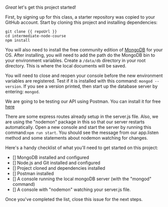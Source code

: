 *Great* let's get this project started!

First, by signing up for this class, a starter repository was copied to your GitHub account. Start by cloning this project and installing dependencies:

```console
git clone {{ repoUrl }}
cd intermediate-node-course
npm install
```

You will also need to install the free community edition of [MongoDB](https://www.mongodb.com/download-center/community) for your OS. After installing, you will need to add the path do the MongoDB bin to your environment variables. Create a `/data/db` directory in your root directory. This is where the local documents will be saved.

You will need to close and reopen your console before the new environment variables are registered. Test if it is installed with this command: `mongod --version`. If you see a version printed, then start up the database server by entering: `mongod`.

We are going to be testing our API using Postman. You can install it for free [here](https://www.getpostman.com/downloads/)

There are some express routes already setup in the server.js file. Also, we are using the "nodemon" package in this so that our server restarts automatically. Open a new console and start the server by running this command:`npm run start`. You should see the message from our app.listen method and some statements about nodemon watching for changes. 

Here's a handy checklist of what you'll need to get started on this project:

- [] MongoDB installed and configured
- [] Node.js and Git installed and configured
- [] Project cloned and dependencies installed
- [] Postman installed
- [] A console running the local mongoDB server (with the "mongod" command)
- [] A console with "nodemon" watching your server.js file.

Once you've completed the list, close this issue for the next steps.
